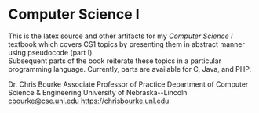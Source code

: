 
# Computer Science I

This is the latex source and other artifacts for my *Computer Science I* textbook which
covers CS1 topics by presenting them in abstract manner using pseudocode (part I).  
Subsequent parts of the book reiterate these topics in a particular programming language.
Currently, parts are available for C, Java, and PHP.

Dr. Chris Bourke
Associate Professor of Practice
Department of Computer Science & Engineering
University of Nebraska--Lincoln
cbourke@cse.unl.edu
https://chrisbourke.unl.edu

